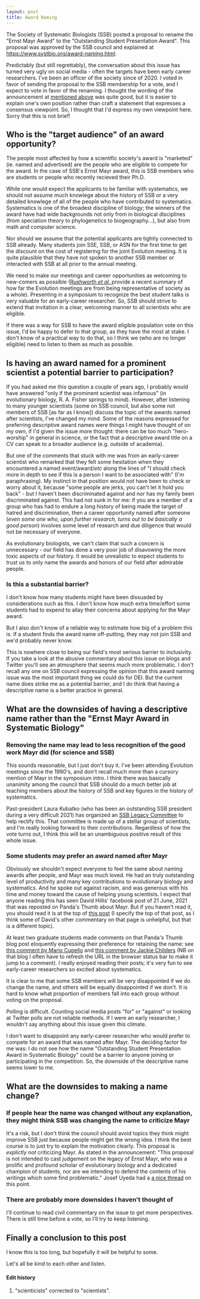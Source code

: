 ```yaml
---
layout: post
title: Award Naming
---
```


The Society of Systematic Biologists (SSB) posted
  a proposal to rename the "Ernst Mayr Award" to 
  the "Outstanding Student Presentation Award".
This proposal was approved by the SSB council and 
  explained at <a href="https://www.systbio.org/award-naming.html" target="_blank">https://www.systbio.org/award-naming.html</a>.

Predictably (but still regrettably), the conversation about this issue
	has turned very ugly on social media - often the targets have been
	early career researchers.
I've been an officer of the society since of 2020.
I voted in favor of sending the proposal to the SSB membership
  for a vote, and I expect to vote in favor of the renaming.
I thought the wording of the announcement at
  <a href="https://www.systbio.org/award-naming.html" target="_blank">mentioned above</a> was
  quite good, but it is easier to explain one's own position rather
  than craft a statement that expresses a consensus viewpoint.
So, I thought that I'd express my own viewpoint here. Sorry that this is not brief!

<h2>Who is the "target audience" of an award opportunity?</h2>
The people most affected by how a scientific
  society's award is "marketed" (ie. named and advertised) are
  the people who are eligible to compete for the award.
In the case of SSB's Ernst Mayr award, this is SSB members who are students or
  people who recently recieved their Ph.D.

While one would expect the applicants to be familiar with systematics,
  we should not assume much knowlege about the history 
  of SSB or a very detailed knowlege of all of the people who have contributed
  to systematics.
Systematics is one of the broadest discipline of biology; the winners of the award have had
  wide backgrounds not only from in biological 
   disciplines (from speciation theory to phylogenetics to biogeography...), but
   also from math and computer science.

Nor should we assume that the potential applicants are tightly connected to SSB already.
Many students join SSE, SSB, or ASN for the first time to get the discount on the
  cost of registering for the joint Evolution meeting.
It is quite plausible that they have not spoken to another SSB member or 
  interacted with SSB at all prior to the annual meeting.

We need to make our meetings and career opportunities as welcoming
  to new-comers as possible 
  (<a target="_blank" href="https://doi.org/10.1111/evo.14168">Rushworth <i>et al.</i>
  </a> provide a recent summary of how far the Evolution meetings are from
  being representative of society as a whole).
Presenting in a symposium to recognize the best student talks is very valuable
  for an early-career researcher.
So, SSB should strive to extend that invitation in a clear, welcoming manner
  to all scientists who are eligible.

If there was a way for SSB to have the award eligible population vote on this
	issue, I'd be happy to defer to that group, as they have the most at stake.
I don't know of a practical way to do that, so I think we (who are no longer
  eligible) need to listen to them as much as possible.

<h2>Is having an award named for a prominent scientist a potential barrier to participation?</h2>
If you had asked me this question a couple of years ago, I probably would have
  answered "only if the prominent scientist was infamous" (in evolutionary 
  biology, R. A. Fisher springs to mind).
However, after listening to many younger scientists (some on SSB council, but also some not
  members of SSB [as far as I know]) discuss the topic of the
  awards named after scientists, I've changed my mind.
Some of the reasons expressed for preferring descriptive award names were
  things I might have thought of on my own, if I'd given the issue more thought: 
    there can be too much "hero-worship" in general in science, or the fact that a descriptive
	award title on a CV can speak to a broader audience (e.g. outside of academia).

But one of the comments that stuck with me was from an early-career scientist who
  remarked that they felt some hesitation when they encountered a named event/award/<i>etc</i>
  along the lines of "I should check more in depth to see if this is a person I want
  to be associated with" (I'm paraphrasing).
My instinct in that position would <i>not</i> have been to check or worry about it, because
	"some people are jerks, you can't let it hold you back" - but I haven't been
	discriminated against and nor has my family been discriminated against.
This had not sunk in for me: if you are a member of a group who has had to endure a long history
 of being made the target of hatred and discrimination, then a career opportunity named
    after someone (<i>even some one who, upon further research, turns out to be basically
    a good person</i>) involves some level of research and due diligence that would not
    be necessary of everyone.

As evolutionary biologists, we can't claim that such a concern is unnecessary - our
  field has done a very poor job of disavowing the more toxic aspects of our history.
It would be unrealistic to expect students to trust us to only name the awards and honors
  of our field after admirable people.


<h3>Is this a substantial barrier?</h3>
I don't know how many students might have been
  dissuaded by considerations such as this.
I don't know how much extra time/effort some students
  had to expend to allay their concerns about applying for the Mayr award.

But I also don't know of a reliable way to estimate how big of a problem this is.
If a student finds the award name off-putting, they may not join SSB and we'd probably
  never know.

This is nowhere close to being our field's most serious barrier to inclusivity.
If you take a look at the abusive commentary about this issue on blogs and Twitter
  you'll see an atmosphere that seems much more problematic.
I don't recall any one on SSB council expressing the opinion that this award naming
  issue was the most important thing we could do for DEI. But the current name does
strike me as a potential barrier, and I do think 
  that having a descriptive name is a better practice in general.


<h2>What are the downsides of having a descriptive name rather than the "Ernst Mayr Award in Systematic Biology"</h2>

<h3>Removing the name may lead to less recognition of the good work Mayr did (for science and SSB)</h3>
This sounds reasonable, but I just don't buy it.
I've been attending Evolution meetings since the 1990's, and
 don't recall much more than a cursory mention of Mayr in the symposium intro.
I think there was basically unanimity among the council that SSB should do a much
 better job at teaching members about the history of SSB and key figures in the history
 of systematics.
 
Past-president Laura Kubatko (who has been an outstanding SSB president during a very difficult
 2021) has organized an <a href="https://www.systbio.org/legacy-committe.html" target="_blank">SSB Legacy Committee</a> 
 to help rectify this.
That committee is made up of a stellar group of scientists, and I'm really looking
 forward to their contributions.
Regardless of how the vote turns out, I think this will be an unambiguous
 positive result of this whole issue.

<h3>Some students may prefer an award named after Mayr</h3>
Obviously we shouldn't expect everyone to feel the same about naming awards
  after people, and Mayr was much loved.
He had an truly outstanding level of productivity and many key contributions
  to evolutionary biology and systematics.
And he spoke out against racism, and was generous with his time and money toward
  the cause of helping young scientists.
I expect that anyone reading this has seen David Hillis' facebook post of 21 June, 2021 that
  was reposted on Panda's Thumb about Mayr. But if you haven't read it, you should read
  it is at the top of 
  <a href="https://pandasthumb.org/archives/2022/01/David-Hillis-on-Ernst-Mayr.html" target="_new">this post</a>
(I specify the top of that post, as I think some of David's other commentary on that page is
 unhelpful, but that is a different topic).
  
At least two graduate students made comments on that Panda's Thumb blog post 
  eloquently expressing their preference for retaining the name: see
  <a href="https://pandasthumb.org/archives/2022/01/David-Hillis-on-Ernst-Mayr.html#comment-5681790757" target="_blank">this comment by Mario Cupello</a>
  and <a href="https://pandasthumb.org/archives/2022/01/David-Hillis-on-Ernst-Mayr.html#comment-5681656191" target="_blank">this comment by Jackie Childers</a>
  (NB on that blog I often have to refresh the URL in the browser status bar to make it jump to a comment).
I really enjoyed reading their posts; it's very fun to see early-career researchers so excited about systematics.

It is clear to me that some SSB members will be very disappointed if we do change the name, and others
  will be equally disappointed if we don't.
It is hard to know what proportion of members fall into each group without voting
  on the proposal.
  
Polling is difficult. 
Counting social media posts "for" or "against" or looking at Twitter polls
 are not reliable methods. 
If I were an early researcher, I  wouldn't say anything about this issue given this climate.

I don't want to disappoint any early-career researcher who would prefer to
 compete for an award that was named after Mayr.
The deciding factor for me was: I do not see how
 the name "Outstanding Student Presentation Award in Systematic Biology" could
 be a barrier to anyone joining or participating in the competition.
So, the downside of the descriptive name seems lower to me.


  


<h2>What are the downsides to making a name change?</h2>
<h3>If people hear the name was changed without any explanation, they might think SSB was changing the name to criticize Mayr</h3>
It's a risk, but I don't think the council should avoid topics they 
 think might improve SSB just because people might get the wrong idea.
I think the best course is to just try to explain the motivation clearly.
This proposal is <i>explictly not</i> criticizing Mayr.
As stated in the announcement: 
  "This proposal is not intended to cast judgement on the legacy of Ernst Mayr, who was a prolific and profound scholar of evolutionary biology and a dedicated champion of students, nor are we intending to defend the contents of his writings which some find problematic."
Josef Uyeda had a  <a href="https://twitter.com/pseudacris/status/1479177881360207874">a nice thread</a> on this point.
	
<h3>There are probably more downsides I haven't thought of</h3>
I'll continue to read civil commentary on the issue to get more perspectives.
There is still time before a vote, so I'll try to keep listening.

<h2>Finally a conclusion to this post</h2>
I know this is too long, but hopefully it will be helpful to some.

Let's all be kind to each other and listen.


<h4>Edit history</h4>
<ol>
  <li> "scienticists" corrected to "scientists".</li>
</ol>
